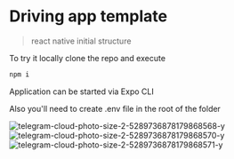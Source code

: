 # Driving app template

> react native initial structure

To try it locally clone the repo and execute
```sh
npm i
```
Application can be started via Expo CLI

Also you'll need to create .env file in the root of the folder

![telegram-cloud-photo-size-2-5289736878179868568-y](https://github.com/marknik139/driving-app/assets/60853743/7cada81a-8928-455e-abe0-629d6b4cfe8d)
![telegram-cloud-photo-size-2-5289736878179868570-y](https://github.com/marknik139/driving-app/assets/60853743/325e717b-54be-44ce-a1ea-fd24d2cfc817)
![telegram-cloud-photo-size-2-5289736878179868571-y](https://github.com/marknik139/driving-app/assets/60853743/b46a2c57-5da9-48b5-a347-60bfee0ea522)
